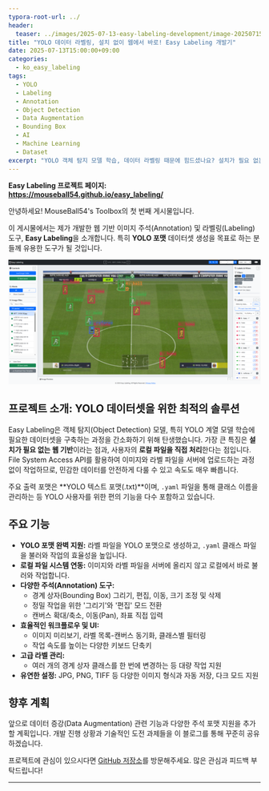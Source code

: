 ```yaml
---
typora-root-url: ../
header:
  teaser: ../images/2025-07-13-easy-labeling-development/image-20250715203036663.png
title: "YOLO 데이터 라벨링, 설치 없이 웹에서 바로! Easy Labeling 개발기"
date: 2025-07-13T15:00:00+09:00
categories:
  - ko_easy_labeling
tags:
  - YOLO
  - Labeling
  - Annotation
  - Object Detection
  - Data Augmentation
  - Bounding Box
  - AI
  - Machine Learning
  - Dataset
excerpt: "YOLO 객체 탐지 모델 학습, 데이터 라벨링 때문에 힘드셨나요? 설치가 필요 없는 웹 기반 YOLO 라벨링 도구, Easy Labeling의 개발 과정과 주요 기능을 소개합니다. 로컬 파일을 직접 사용하여 빠르고 안전하게 인공지능 데이터셋을 구축하는 방법을 알아보세요."
---
```



<p><strong>Easy Labeling 프로젝트 페이지: <a href="https://mouseball54.github.io/easy_labeling/">https://mouseball54.github.io/easy_labeling/</a></strong></p>

안녕하세요! MouseBall54's Toolbox의 첫 번째 게시물입니다.

이 게시물에서는 제가 개발한 웹 기반 이미지 주석(Annotation) 및 라벨링(Labeling) 도구, **Easy Labeling**을 소개합니다. 특히 **YOLO 포맷** 데이터셋 생성을 목표로 하는 분들께 유용한 도구가 될 것입니다.

![image-20250715203036663](/images/2025-07-13-easy-labeling-development/image-20250715203036663.png)

## 프로젝트 소개: YOLO 데이터셋을 위한 최적의 솔루션

Easy Labeling은 객체 탐지(Object Detection) 모델, 특히 YOLO 계열 모델 학습에 필요한 데이터셋을 구축하는 과정을 간소화하기 위해 탄생했습니다. 가장 큰 특징은 **설치가 필요 없는 웹 기반**이라는 점과, 사용자의 **로컬 파일을 직접 처리**한다는 점입니다. File System Access API를 활용하여 이미지와 라벨 파일을 서버에 업로드하는 과정 없이 작업하므로, 민감한 데이터를 안전하게 다룰 수 있고 속도도 매우 빠릅니다.

주요 출력 포맷은 **YOLO 텍스트 포맷(.txt)**이며, `.yaml` 파일을 통해 클래스 이름을 관리하는 등 YOLO 사용자를 위한 편의 기능을 다수 포함하고 있습니다.

## 주요 기능

*   **YOLO 포맷 완벽 지원:** 라벨 파일을 YOLO 포맷으로 생성하고, `.yaml` 클래스 파일을 불러와 작업의 효율성을 높입니다.
*   **로컬 파일 시스템 연동:** 이미지와 라벨 파일을 서버에 올리지 않고 로컬에서 바로 불러와 작업합니다.
*   **다양한 주석(Annotation) 도구:**
    *   경계 상자(Bounding Box) 그리기, 편집, 이동, 크기 조정 및 삭제
    *   정밀 작업을 위한 '그리기'와 '편집' 모드 전환
    *   캔버스 확대/축소, 이동(Pan), 좌표 직접 입력
*   **효율적인 워크플로우 및 UI:**
    *   이미지 미리보기, 라벨 목록-캔버스 동기화, 클래스별 필터링
    *   작업 속도를 높이는 다양한 키보드 단축키
*   **고급 라벨 관리:**
    *   여러 개의 경계 상자 클래스를 한 번에 변경하는 등 대량 작업 지원
*   **유연한 설정:** JPG, PNG, TIFF 등 다양한 이미지 형식과 자동 저장, 다크 모드 지원



## 향후 계획

앞으로 데이터 증강(Data Augmentation) 관련 기능과 다양한 주석 포맷 지원을 추가할 계획입니다. 개발 진행 상황과 기술적인 도전 과제들을 이 블로그를 통해 꾸준히 공유하겠습니다.

프로젝트에 관심이 있으시다면 [GitHub 저장소](https://github.com/MouseBall54/easy_labeling)를 방문해주세요. 많은 관심과 피드백 부탁드립니다!

---